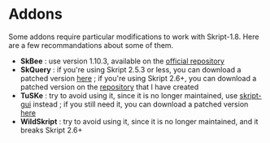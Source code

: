 # Addons

Some addons require particular modifications to work with Skript-1.8. Here are a few recommandations about some of them.

- **SkBee** : use version 1.10.3, available on
  the [official repository](https://github.com/ShaneBeee/SkBee/releases/tag/1.10.3)
- **SkQuery** : if you're using Skript 2.5.3 or less, you can download a patched version
  [here](https://cdn.discordapp.com/attachments/697442955555897394/697456620774359110/SkQueryLime.jar) ; if you're using
  Skript 2.6+, you can download a patched version on the [repository](https://github.com/Matocolotoe/SkQuery-1.8/) that
  I have created
- **TuSKe** : try to avoid using it, since it is no longer maintained,
  use [skript-gui](https://github.com/APickledWalrus/skript-gui/)
  instead ; if you still need it, you can download a patched
  version [here](https://skripttools.net/dl/TuSKe+1.8.3-PikachuPatch-v3.jar)
- **WildSkript** : try to avoid using it, since it is no longer maintained, and it breaks Skript 2.6+ 
